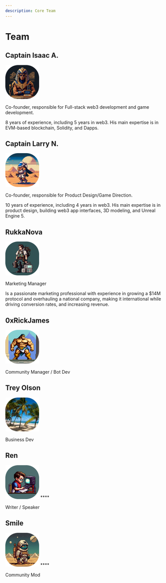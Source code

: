 ```yaml
---
description: Core Team
---
```


# Team

## Captain Isaac A.

![](<../.gitbook/assets/Rectangle 908.png>)

Co-founder, responsible for Full-stack web3 development and game development.

8 years of experience, including 5 years in web3. His main expertise is in EVM-based blockchain, Solidity, and Dapps.



## Captain Larry N.

![](<../.gitbook/assets/Rectangle 909 (2).png>)

Co-founder, responsible for Product Design/Game Direction.

10 years of experience, including 4 years in web3. His main expertise is in product design, building web3 app interfaces, 3D modeling, and Unreal Engine 5.



## RukkaNova

![](<../.gitbook/assets/Rectangle 910.png>)

Marketing Manager&#x20;

Is a passionate marketing professional with experience in growing a $14M protocol and overhauling a national company, making it international while driving conversion rates, and increasing revenue.



## 0xRickJames

![](<../.gitbook/assets/Rectangle 911 (1).png>)

Community Manager / Bot Dev&#x20;





## Trey Olson

![](<../.gitbook/assets/Mask group.png>)

Business Dev



## Ren

<img src="../.gitbook/assets/Rectangle 909 (1) (1).png" alt="" data-size="original"> ****&#x20;

Writer / Speaker







## Smile

<img src="../.gitbook/assets/Rectangle 912 (1).png" alt="" data-size="original"> ****&#x20;

Community Mod

















